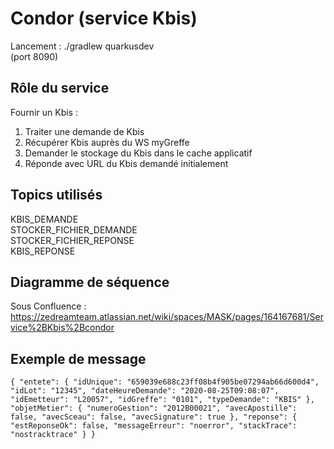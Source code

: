 # Condor (service Kbis)
Lancement : ./gradlew quarkusdev <br>
(port 8090)

## Rôle du service
Fournir un Kbis :
1) Traiter une demande de Kbis
2) Récupérer Kbis auprès du WS myGreffe
3) Demander le stockage du Kbis dans le cache applicatif
4) Réponde avec URL du Kbis demandé initialement

## Topics utilisés
KBIS_DEMANDE<br>
STOCKER_FICHIER_DEMANDE<br>
STOCKER_FICHIER_REPONSE<br>
KBIS_REPONSE<br>

## Diagramme de séquence
Sous Confluence : https://zedreamteam.atlassian.net/wiki/spaces/MASK/pages/164167681/Service%2BKbis%2Bcondor

## Exemple de message 
``
{
  "entete": {
    "idUnique": "659039e688c23ff08b4f905be07294ab66d600d4",
    "idLot": "12345",
    "dateHeureDemande": "2020-08-25T09:08:07",
    "idEmetteur": "L20057",
    "idGreffe": "0101",
    "typeDemande": "KBIS"
  },
  "objetMetier": {
    "numeroGestion": "2012B00021",
    "avecApostille": false,
    "avecSceau": false,
    "avecSignature": true
  },
 "reponse": {
   "estReponseOk": false,
   "messageErreur": "noerror",
   "stackTrace": "nostracktrace"
 }
}
``